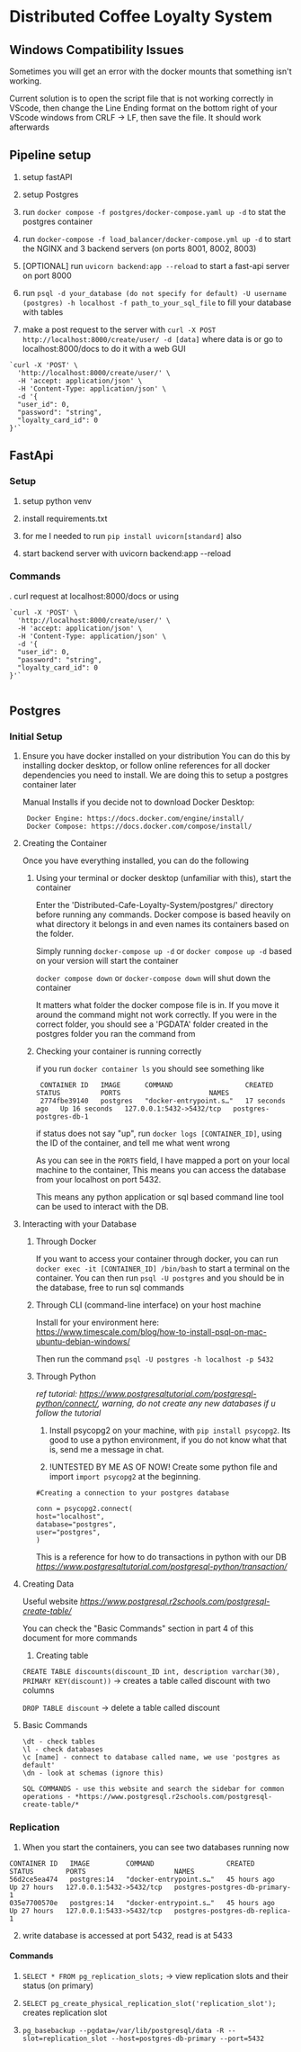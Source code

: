 # Distributed Coffee Loyalty System

## Windows Compatibility Issues

Sometimes you will get an error with the docker mounts that something isn't working.

Current solution is to open the script file that is not working correctly in VScode, then change the Line Ending format on the bottom right of your VScode windows from CRLF -> LF, then save the file. It should work afterwards


## Pipeline setup

1. setup fastAPI

2. setup Postgres

3. run `docker compose -f postgres/docker-compose.yaml up -d` to stat the postgres container

4. run `docker-compose -f load_balancer/docker-compose.yml up -d` to start the NGINX and 3 backend servers (on ports 8001, 8002, 8003)

5. [OPTIONAL] run `uvicorn backend:app --reload` to start a fast-api server on port 8000

6. run `psql -d your_database (do not specify for default) -U username (postgres) -h localhost -f path_to_your_sql_file` to fill your database with tables

7. make a post request to the server with `curl -X POST http://localhost:8000/create/user/ -d [data]` where data is or go to localhost:8000/docs to do it with a web GUI
```
`curl -X 'POST' \
  'http://localhost:8000/create/user/' \
  -H 'accept: application/json' \
  -H 'Content-Type: application/json' \
  -d '{
  "user_id": 0,
  "password": "string",
  "loyalty_card_id": 0
}'`

```


## FastApi

### Setup

1. setup python venv

2. install requirements.txt

3. for me I needed to run `pip install uvicorn[standard]` also

4. start backend server with uvicorn backend:app --reload

### Commands


. curl request at localhost:8000/docs or using

```
`curl -X 'POST' \
  'http://localhost:8000/create/user/' \
  -H 'accept: application/json' \
  -H 'Content-Type: application/json' \
  -d '{
  "user_id": 0,
  "password": "string",
  "loyalty_card_id": 0
}'`


```


## Postgres

### Initial Setup

1. Ensure you have docker installed on your distribution
   You can do this by installing docker desktop, or follow online references for all docker dependencies you need to install. We are doing this to setup a postgres container later
   
   Manual Installs if you decide not to download Docker Desktop:

        Docker Engine: https://docs.docker.com/engine/install/
        Docker Compose: https://docs.docker.com/compose/install/

3. Creating the Container

    Once you have everything installed, you can do the following

    1. Using your terminal or docker desktop (unfamiliar with this), start the container

       Enter the 'Distributed-Cafe-Loyalty-System/postgres/' directory before running any commands. Docker compose is based heavily on what directory it belongs in and even names its containers based on the folder. 

       Simply running `docker-compose up -d` or `docker compose up -d` based on your version will start the container
       
       `docker compose down` or `docker-compose down` will shut down the container

       It matters what folder the docker compose file is in. If you move it around the command might not work correctly.
       If you were in the correct folder, you should see a 'PGDATA' folder created in the postgres folder you ran the command from

    3. Checking your container is running correctly

       if you run `docker container ls` you should see something like

       ```
        CONTAINER ID   IMAGE      COMMAND                  CREATED          STATUS          PORTS                      NAMES
        2774fbe39140   postgres   "docker-entrypoint.s…"   17 seconds ago   Up 16 seconds   127.0.0.1:5432->5432/tcp   postgres-postgres-db-1

       ```

       if status does not say "up", run `docker logs [CONTAINER_ID]`, using the ID of the container, and tell me what went wrong

       As you can see in the `PORTS` field, I have mapped a port on your local machine to the container, This means you can access the database from your localhost on port 5432.

       This means any python application or sql based command line tool can be used to interact with the DB.


5. Interacting with your Database

    1. Through Docker

        If you want to access your container through docker, you can run `docker exec -it [CONTAINER_ID] /bin/bash` to start a terminal on the container. You can then run `psql -U postgres` and you should be in the database, free to run sql commands

    2. Through CLI (command-line interface) on your host machine

        Install for your environment here: https://www.timescale.com/blog/how-to-install-psql-on-mac-ubuntu-debian-windows/

        Then run the command `psql -U postgres -h localhost -p 5432`

    3. Through Python

       *ref tutorial: https://www.postgresqltutorial.com/postgresql-python/connect/, warning, do not create any new databases if u follow the tutorial*

        1. Install psycopg2 on your machine, with `pip install psycopg2`. Its good to use a python environment, if you do not know what that is, send me a message in chat.

        2. !UNTESTED BY ME AS OF NOW! Create some python file and import `import psycopg2` at the beginning.


        ```
        #Creating a connection to your postgres database

        conn = psycopg2.connect(
        host="localhost",
        database="postgres",
        user="postgres",
        )
        
        ```

        This is a reference for how to do transactions in python with our DB *https://www.postgresqltutorial.com/postgresql-python/transaction/*


3. Creating Data

    Useful website *https://www.postgresql.r2schools.com/postgresql-create-table/*

    You can check the "Basic Commands" section in part 4 of this document for more commands

    1. Creating table

    `CREATE TABLE discounts(discount_ID int, description varchar(30), PRIMARY KEY(discount))`
    -> creates a table called discount with two columns

    `DROP TABLE discount`
    -> delete a table called discount


4.  Basic Commands

    ```
    \dt - check tables
    \l - check databases
    \c [name] - connect to database called name, we use 'postgres as default'
    \dn - look at schemas (ignore this)

    SQL COMMANDS - use this website and search the sidebar for common operations - *https://www.postgresql.r2schools.com/postgresql-create-table/*

    ```

### Replication

1. When you start the containers, you can see two databases running now

```
CONTAINER ID   IMAGE         COMMAND                  CREATED        STATUS        PORTS                      NAMES
56d2ce5ea474   postgres:14   "docker-entrypoint.s…"   45 hours ago   Up 27 hours   127.0.0.1:5432->5432/tcp   postgres-postgres-db-primary-1
035e7700570e   postgres:14   "docker-entrypoint.s…"   45 hours ago   Up 27 hours   127.0.0.1:5433->5432/tcp   postgres-postgres-db-replica-1

```

2. write database is accessed at port 5432, read is at 5433

#### Commands


1. `SELECT * FROM pg_replication_slots;` -> view replication slots and their status (on primary)

2. `SELECT pg_create_physical_replication_slot('replication_slot');` creates replication slot

3. `pg_basebackup --pgdata=/var/lib/postgresql/data -R --slot=replication_slot --host=postgres-db-primary --port=5432` 




